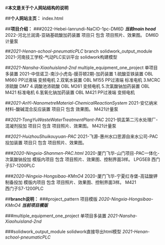#**本文是关于个人网站结构的说明**

##**个人网站主页：**
index.html  

##**项目介绍：**
###2022-Hebei-lanrundi-NaClO-1pc-DM6D
***当前main head***  
2022-河北兰润滴-亚硝基硫酸加药装置
项目只 包含 项目照片、效果图。
DM6D计量泵  

##*2021-Henan-school-pneumaticPLC*
branch solidwork_output_module
2021-河南技工学校-气动PLC实训平台
solidwork构建模型

##*2021-Nansha-Xiaohuisland-2nd*
multiple_equipment_one_project  单项目多装置
2021-中信诺卫-南沙小虎岛-膜芬顿2期-加药装置
1.硫酸亚铁装置
OBL M660 PP过液端 变频电机
2.双氧水装置
OBL M155 PP过液端 标准电机
3.MCRC浓硫酸
DM7
4.调酸池浓硫酸
OBL M261 变频电机
5.次氯酸钠加药装置
OBL M421 标准电机
6.氢氧化钠加药装置
OBL M421 PP过液端 变频电机

##*2021-AnYi-NanometreMaterial-ChemicalReactionSystem*
2021-安亿纳米材料-酸碱混合反应装置
项目只 包含 效果图。
M421计量泵

##*2021-TongYuWasteWaterTreatmentPlant-PAC*
2021-铜盂第二污水处理厂-混凝剂投加
项目只 包含 项目照片、效果图。
M421计量泵

##*2021-HuizhouShuikouyuan-PAC*
2021-飞源-惠州水口思源自来水公司-PAC投加装置
项目只 包含 项目照片、效果图。

###*2020-Ningxia-Shanmen-PAC.html*
2020-厦门飞华-山门项目-PAC一体化-次氯酸钠投加
模版内项目 包含 项目照片、效果图、控制界面3样。
LPG5EB
西门子S7-1200PLC  

###*2020-Ningxia-Hongsibao-KMnO4*
2020-厦门飞华-宁夏红寺堡-高锰酸钾制备投加
模版内项目 包含 项目照片、效果图、控制界面3样。
M421  
西门子S7-1200PLC  

##**branch说明：**
###project_pattern  项目模版
*2020-Ningxia-Hongsibao-KMnO4*
***当前项目模版***

###multiple_equipment_one_project  单项目多装置
*2021-Nansha-Xiaohuisland-2nd*

###solidwork_output_module  solidwork直接导出html模型
*2021-Henan-school-pneumaticPLC*